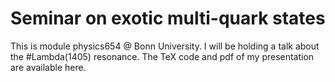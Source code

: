 # Seminar on exotic multi-quark states
This is module physics654 @ Bonn University. I will be holding a talk about the #Lambda(1405) resonance. The TeX code and pdf of my presentation are available here.
